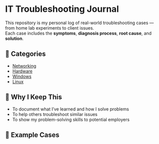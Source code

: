 # IT Troubleshooting Journal

This repository is my personal log of real-world troubleshooting cases — from home lab experiments to client issues.  
Each case includes the **symptoms**, **diagnosis process**, **root cause**, and **solution**.

## 📂 Categories
- [Networking](networking/)
- [Hardware](hardware/)
- [Windows](windows/)
- [Linux](linux/)

## 🧠 Why I Keep This
- To document what I’ve learned and how I solve problems
- To help others troubleshoot similar issues
- To show my problem-solving skills to potential employers

## 📌 Example Cases
